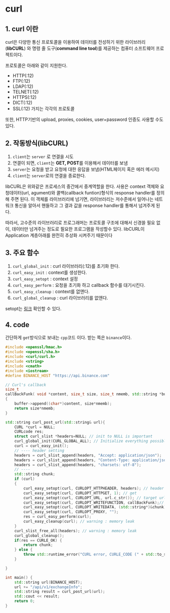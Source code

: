 # curl

## 1. curl 이란

curl은 다양한 통신 프로토콜을 이용하여 데이터를 전성하기 위한 라이브러리(**libCURL**) 와 명령 줄 도구(**command line tool**)를 제공하는 컴퓨터 소프트웨어 프로젝트이다.

프로토콜은 아래와 같이 지원한다.

- HTTP(:12)
- FTP(:12)
- LDAP(:12)
- TELNET(:12)
- HTTPS(:12)
- DICT(:12)
- SSL(:12) 가지는 각각의 프로토콜

또한, HTTP기반의 upload, proxies, cookies, user+password 인증도 사용할 수도 있다.



## 2. 작동방식(libCURL)

1. `client`는 `server` 로 연결을 시도
2. 연결이 되면, `client`는 **GET, POST**를 이용해서 데이터를 보냄
3. `server`는 요청을 받고 요청에 대한 응답을 보냄(HTML페이지 혹은 에러 메시지)
4. `client`는 `server`로의 연결을 종료한다. 

libCURL은 위와같은 프로세스의 중간에서 중계역할을 한다. 사용은 context 객체와 요청데이터(url, agument)와 콜백(callback funtion)형식의 response handler를 정의해 주면 된다. 이 객체를 라이브러리에 넘기면, 라이브러리는 저수준에서 일어나는 네트워크 통신을 알아서 핸들하고 그 결과 값을 response handler를 통해서 넘겨주게 된다.

따라서, 고수준의 라이브러리로 프로그래머는 프로토콜 구조에 대해서 신경쓸 필요 없이, 데이터만 넘겨주는 정도로 필요한 프로그램을 작성할수 있다. libCURL이 Application 계층아래를 완전히 추상화 시켜주기 때문이다 



## 3. 주요 함수

1. `curl_global_init` : curl 라이브러리(:12)를 초기화 한다.
2. `curl_easy_init` : context를 생성한다.
3. `curl_easy_setopt` : context 설정
4. `curl_easy_perform` : 요청을 초기화 하고 callback 함수를 대기시킨다.
5. `curl_easy_cleanup` : context를 없앤다.
6. `curl_global_cleanup` : curl 라이브러리를 없앤다.

setopt는 [링크](https://redstory2010.tistory.com/150 "출처") 확인할 수 있다.



## 4. code

간단하게 `get`방식으로 보내는 `cpp`코드 이다. 받는 쪽은 `binance`이다.

```c++
#include <openssl/hmac.h>
#include <openssl/sha.h>
#include <curl/curl.h>
#include <string>
#include <cmath>
#include <iostream>
#define BINANCE_HOST "https://api.binance.com"

// Curl's callback
size_t
callBackFunk( void *content, size_t size, size_t nmemb, std::string *buffer )
{
    buffer->append((char*)content, size*nmemb);
    return size*nmemb;
}

std::string curl_post_url(std::string& url){
    CURL *curl = NULL;
    CURLcode res;
    struct curl_slist *headers=NULL; // init to NULL is important
    curl_global_init(CURL_GLOBAL_ALL); // Initialize everything possible
    curl = curl_easy_init();
    // ---- header setting
    headers = curl_slist_append(headers, "Accept: application/json");
    headers = curl_slist_append(headers, "Content-Type: application/json");
    headers = curl_slist_append(headers, "charsets: utf-8");
    // ----
    std::string chunk;
    if (curl)
    {
        curl_easy_setopt(curl, CURLOPT_HTTPHEADER, headers); // header configuration
        curl_easy_setopt(curl, CURLOPT_HTTPGET, 1); // get 
        curl_easy_setopt(curl, CURLOPT_URL, url.c_str()); // target url
        curl_easy_setopt(curl, CURLOPT_WRITEFUNCTION, callBackFunk);// callback function configuration
        curl_easy_setopt(curl, CURLOPT_WRITEDATA, (std::string*)&chunk);// pass to callback function
        curl_easy_setopt(curl, CURLOPT_PROXY, "");
        res = curl_easy_perform(curl);
        curl_easy_cleanup(curl); // warning : memory leak
    }
    curl_slist_free_all(headers); // warning : memory leak
    curl_global_cleanup();
    if(res == CURLE_OK) {
        return chunk;
    } else {
        throw std::runtime_error("CURL error, CURLE_CODE (" + std::to_string(res) + ")");
    }

}

int main() {
    std::string url(BINANCE_HOST);
    url += "/api/v1/exchangeInfo";
    std::string result = curl_post_url(url);
    std::cout << result;
    return 0;
}
```

